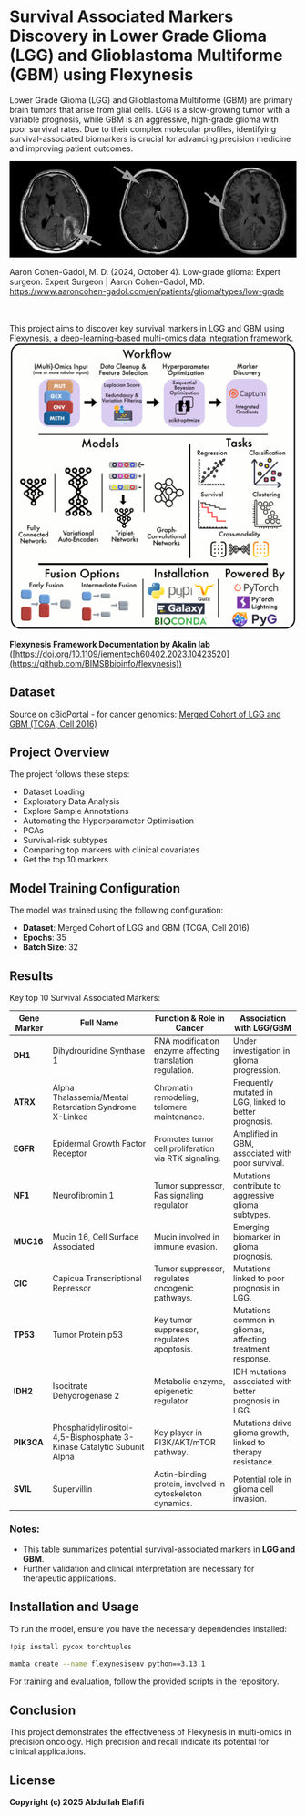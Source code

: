# Survival Associated Markers Discovery in Lower Grade Glioma (LGG) and Glioblastoma Multiforme (GBM) using Flexynesis

Lower Grade Glioma (LGG) and Glioblastoma Multiforme (GBM) are primary brain tumors that arise from glial cells. LGG is a slow-growing tumor with a variable prognosis, while GBM is an aggressive, high-grade glioma with poor survival rates. Due to their complex molecular profiles, identifying survival-associated biomarkers is crucial for advancing precision medicine and improving patient outcomes.

<p align="center">
  <img src="0.jpg" alt="Different grades of gliomas on MRI">
</p>

Aaron Cohen-Gadol, M. D. (2024, October 4). Low-grade glioma: Expert surgeon. Expert Surgeon | Aaron Cohen-Gadol, MD. https://www.aaroncohen-gadol.com/en/patients/glioma/types/low-grade 

<br> <br>
This project aims to discover key survival markers in LGG and GBM using Flexynesis, a deep-learning-based multi-omics data integration framework.
![Traffic Signal Detection](1.jpg)

**Flexynesis Framework Documentation by Akalin lab**   
([https://doi.org/10.1109/iementech60402.2023.10423520](https://github.com/BIMSBbioinfo/flexynesis))



## Dataset
Source on cBioPortal - for cancer genomics:
[Merged Cohort of LGG and GBM (TCGA, Cell 2016)]([https://www.kaggle.com/datasets/pkdarabi/bone-fracture-detection-computer-vision-project](https://www.cbioportal.org/study/summary?id=lgggbm_tcga_pub))


## Project Overview
The project follows these steps:
- Dataset Loading
- Exploratory Data Analysis
- Explore Sample Annotations
- Automating the Hyperparameter Optimisation
- PCAs
- Survival-risk subtypes
- Comparing top markers with clinical covariates
- Get the top 10 markers
  

## Model Training Configuration
The model was trained using the following configuration:
- **Dataset**: Merged Cohort of LGG and GBM (TCGA, Cell 2016)
- **Epochs**: 35
- **Batch Size**: 32



## Results
Key top 10 Survival Associated Markers:

| Gene Marker | Full Name                          | Function & Role in Cancer | Association with LGG/GBM |
|------------|-----------------------------------|---------------------------|---------------------------|
| **DH1**    | Dihydrouridine Synthase 1        | RNA modification enzyme affecting translation regulation. | Under investigation in glioma progression. |
| **ATRX**   | Alpha Thalassemia/Mental Retardation Syndrome X-Linked | Chromatin remodeling, telomere maintenance. | Frequently mutated in LGG, linked to better prognosis. |
| **EGFR**   | Epidermal Growth Factor Receptor | Promotes tumor cell proliferation via RTK signaling. | Amplified in GBM, associated with poor survival. |
| **NF1**    | Neurofibromin 1                   | Tumor suppressor, Ras signaling regulator. | Mutations contribute to aggressive glioma subtypes. |
| **MUC16**  | Mucin 16, Cell Surface Associated | Mucin involved in immune evasion. | Emerging biomarker in glioma prognosis. |
| **CIC**    | Capicua Transcriptional Repressor | Tumor suppressor, regulates oncogenic pathways. | Mutations linked to poor prognosis in LGG. |
| **TP53**   | Tumor Protein p53                 | Key tumor suppressor, regulates apoptosis. | Mutations common in gliomas, affecting treatment response. |
| **IDH2**   | Isocitrate Dehydrogenase 2        | Metabolic enzyme, epigenetic regulator. | IDH mutations associated with better prognosis in LGG. |
| **PIK3CA** | Phosphatidylinositol-4,5-Bisphosphate 3-Kinase Catalytic Subunit Alpha | Key player in PI3K/AKT/mTOR pathway. | Mutations drive glioma growth, linked to therapy resistance. |
| **SVIL**   | Supervillin                       | Actin-binding protein, involved in cytoskeleton dynamics. | Potential role in glioma cell invasion. |

### Notes:
- This table summarizes potential survival-associated markers in **LGG and GBM**.
- Further validation and clinical interpretation are necessary for therapeutic applications.



## Installation and Usage
To run the model, ensure you have the necessary dependencies installed:
```sh
!pip install pycox torchtuples
```

```sh
mamba create --name flexynesisenv python==3.13.1
```
For training and evaluation, follow the provided scripts in the repository.

## Conclusion
This project demonstrates the effectiveness of Flexynesis in multi-omics in precision oncology. High precision and recall indicate its potential for clinical applications.

## License
**Copyright (c) 2025 Abdullah Elafifi**
